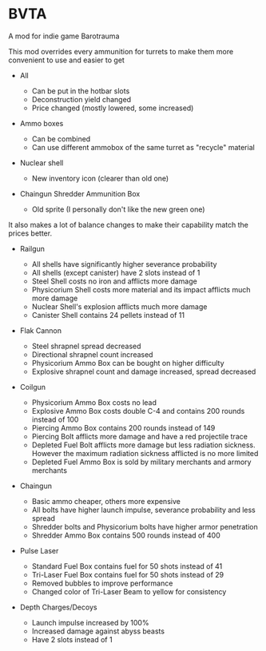 # BVTA
A mod for indie game Barotrauma  

This mod overrides every ammunition for turrets to make them more convenient to use and easier to get

* All
  - Can be put in the hotbar slots
  - Deconstruction yield changed
  - Price changed (mostly lowered, some increased)

* Ammo boxes
  - Can be combined
  - Can use different ammobox of the same turret as "recycle" material

* Nuclear shell
  - New inventory icon (clearer than old one)

* Chaingun Shredder Ammunition Box
  - Old sprite (I personally don't like the new green one)

It also makes a lot of balance changes to make their capability match the prices better.

* Railgun
  - All shells have significantly higher severance probability
  - All shells (except canister) have 2 slots instead of 1
  - Steel Shell costs no iron and afflicts more damage
  - Physicorium Shell costs more material and its impact afflicts much more damage
  - Nuclear Shell's explosion afflicts much more damage
  - Canister Shell contains 24 pellets instead of 11

* Flak Cannon
  - Steel shrapnel spread decreased
  - Directional shrapnel count increased
  - Physicorium Ammo Box can be bought on higher difficulty
  - Explosive shrapnel count and damage increased, spread decreased

* Coilgun
  - Physicorium Ammo Box costs no lead
  - Explosive Ammo Box costs double C-4 and contains 200 rounds instead of 100
  - Piercing Ammo Box contains 200 rounds instead of 149
  - Piercing Bolt afflicts more damage and have a red projectile trace
  - Depleted Fuel Bolt afflicts more damage but less radiation sickness. However the maximum radiation sickness afflicted is no more limited
  - Depleted Fuel Ammo Box is sold by military merchants and armory merchants

* Chaingun
  - Basic ammo cheaper, others more expensive
  - All bolts have higher launch impulse, severance probability and less spread
  - Shredder bolts and Physicorium bolts have higher armor penetration
  - Shredder Ammo Box contains 500 rounds instead of 400

* Pulse Laser
  - Standard Fuel Box contains fuel for 50 shots instead of 41
  - Tri-Laser Fuel Box contains fuel for 50 shots instead of 29
  - Removed bubbles to improve performance
  - Changed color of Tri-Laser Beam to yellow for consistency

* Depth Charges/Decoys
  - Launch impulse increased by 100%
  - Increased damage against abyss beasts
  - Have 2 slots instead of 1
